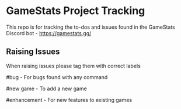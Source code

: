 # GameStats Project Tracking

This repo is for tracking the to-dos and issues found in the GameStats Discord bot - https://gamestats.gg/

## Raising Issues

When raising issues please tag them with correct labels

#bug - For bugs found with any command

#new game - To add a new game

#enhancement - For new features to existing games